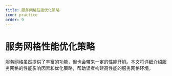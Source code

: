 ```yaml
---
title: 服务网格性能优化策略
icon: practice
order: 9
---
```


# 服务网格性能优化策略

服务网格虽然提供了丰富的功能，但也会带来一定的性能开销。本文将详细介绍服务网格的性能影响因素和优化策略，帮助读者构建高性能的服务网格环境。
